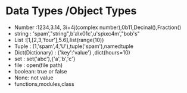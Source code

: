 # Data Types /Object Types

- Number :1234,3.14, 3i+4j(complex number),0b11,Decinal(),Fraction()
- string : 'spam',"string",b'a\x01c',u'sp\xc4m',"bob's"
- List :[1,[2,3,'four'],5.6],list(range(10))
- Tuple : (1,'spam',4,'U'),tuple('spam'),namedtuple
- Dict(Dictionary) : {'key':'value'} ,dict(hours=10)
- set : set('abc'),{'a','b','c'}
- file : open(file path)
- boolean: true or false
- None: not value
- functions,modules,class
